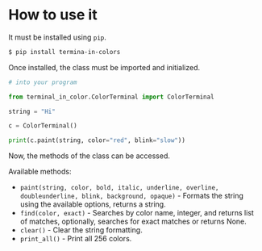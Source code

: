 # How to use it

It must be installed using `pip`.

```bash
$ pip install termina-in-colors
```

Once installed, the class must be imported and initialized.

```python
# into your program

from terminal_in_color.ColorTerminal import ColorTerminal

string = "Hi"

c = ColorTerminal()

print(c.paint(string, color="red", blink="slow"))
```

Now, the methods of the class can be accessed.

Available methods:

* `paint(string, color, bold, italic, underline, overline, doubleunderline, blink, background, opaque)` - Formats the string using the available options, returns a string.
* `find(color, exact)` - Searches by color name, integer, and returns list of matches, optionally, searches for exact matches or returns None.
* `clear()` - Clear the string formatting.
* `print_all()` - Print all 256 colors.
